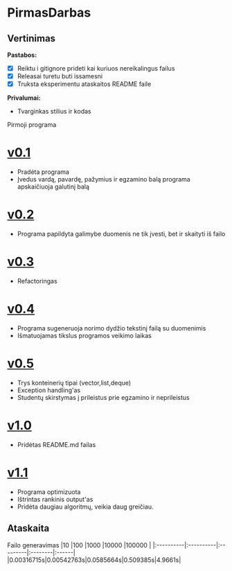 # PirmasDarbas

## Vertinimas

**Pastabos:**

- [x] Reiktu i gitignore prideti kai kuriuos nereikalingus failus
- [x] Releasai turetu buti issamesni
- [x] Truksta eksperimentu ataskaitos README faile

**Privalumai:**

- Tvarginkas stilius ir kodas


Pirmoji programa
# [v0.1](https://github.com/EmilisDolgov/PirmasDarbas/releases/tag/v0.1)
* Pradėta programa
 * Įvedus vardą, pavardę, pažymius ir egzamino balą programa apskaičiuoja galutinį balą
# [v0.2](https://github.com/EmilisDolgov/PirmasDarbas/releases/tag/v0.2)
* Programa papildyta galimybe duomenis ne tik įvesti, bet ir skaityti iš failo
# [v0.3](https://github.com/EmilisDolgov/PirmasDarbas/releases/tag/v0.3)
* Refactoringas
# [v0.4](https://github.com/EmilisDolgov/PirmasDarbas/releases/tag/v0.4)
* Programa sugeneruoja norimo dydžio tekstinį failą su duomenimis
* Išmatuojamas tikslus programos veikimo laikas
# [v0.5](https://github.com/EmilisDolgov/PirmasDarbas/releases/tag/v0.5)
* Trys konteinerių tipai (vector,list,deque)
* Exception handling'as
* Studentų skirstymas į prileistus prie egzamino ir neprileistus
# [v1.0](https://github.com/EmilisDolgov/PirmasDarbas/releases/tag/v1.0)
* Pridėtas README.md failas
# [v1.1](https://github.com/EmilisDolgov/PirmasDarbas/releases/tag/v1.1)
* Programa optimizuota
* Ištrintas rankinis output'as
* Pridėta daugiau algoritmų, veikia daug greičiau.

## Ataskaita
Failo generavimas
|10         |100        |1000      |10000    |100000 |
|:----------|:----------|:---------|:--------|:------|
|0.00316715s|0.00542763s|0.0585664s|0.509385s|4.9661s|
